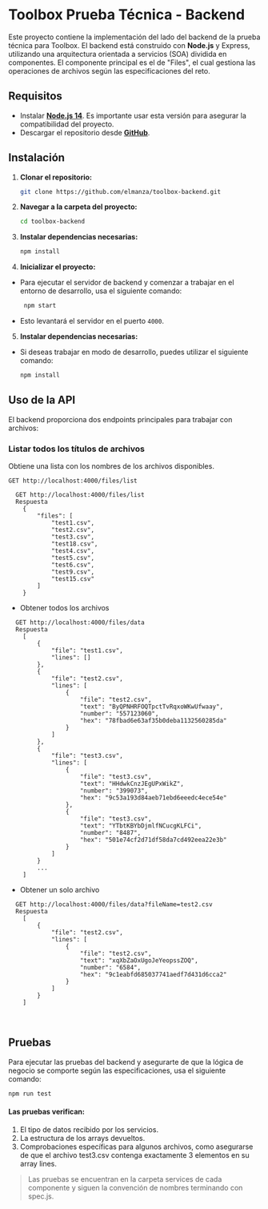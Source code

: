 # Toolbox Prueba Técnica - Backend

Este proyecto contiene la implementación del lado del backend de la prueba técnica para Toolbox. El backend está construido con **Node.js** y Express, utilizando una arquitectura orientada a servicios (SOA) dividida en componentes. El componente principal es el de "Files", el cual gestiona las operaciones de archivos según las especificaciones del reto.

## Requisitos

- Instalar [**Node.js 14**](https://nodejs.org/en/). Es importante usar esta versión para asegurar la compatibilidad del proyecto.
- Descargar el repositorio desde [**GitHub**](https://github.com/elmanza/toolbox-backend).

## Instalación

1. **Clonar el repositorio:**

   ```bash
   git clone https://github.com/elmanza/toolbox-backend.git
   ```

2. **Navegar a la carpeta del proyecto:**

   ```bash
   cd toolbox-backend
   ```

3. **Instalar dependencias necesarias:**

   ```bash
   npm install
   ```

4. **Inicializar el proyecto:**
* Para ejecutar el servidor de backend y comenzar a trabajar en el entorno de desarrollo, usa el siguiente comando:

   ```bash
    npm start
    ```
* Esto levantará el servidor en el puerto `4000`.


5. **Instalar dependencias necesarias:**
* Si deseas trabajar en modo de desarrollo, puedes utilizar el siguiente comando:<br> 
  
   ```bash
   npm install
   ```


## Uso de la API

El backend proporciona dos endpoints principales para trabajar con archivos:

### Listar todos los títulos de archivos

Obtiene una lista con los nombres de los archivos disponibles.

```http
GET http://localhost:4000/files/list
```

```http
  GET http://localhost:4000/files/list
  Respuesta
    {
        "files": [
            "test1.csv",
            "test2.csv",
            "test3.csv",
            "test18.csv",
            "test4.csv",
            "test5.csv",
            "test6.csv",
            "test9.csv",
            "test15.csv"
        ]
    }
```

- Obtener todos los archivos

```http
  GET http://localhost:4000/files/data
  Respuesta
    [
        {
            "file": "test1.csv",
            "lines": []
        },
        {
            "file": "test2.csv",
            "lines": [
                {
                    "file": "test2.csv",
                    "text": "ByQPNHRFOQTpctTvRqxoWKwUfwaay",
                    "number": "557123060",
                    "hex": "78fbad6e63af35b0deba1132560285da"
                }
            ]
        },
        {
            "file": "test3.csv",
            "lines": [
                {
                    "file": "test3.csv",
                    "text": "HHdwkCnzJEgUPxWikZ",
                    "number": "399073",
                    "hex": "9c53a193d84aeb71ebd6eeedc4ece54e"
                },
                {
                    "file": "test3.csv",
                    "text": "YTbtKBYbDjmlfNCucgKLFCi",
                    "number": "8487",
                    "hex": "501e74cf2d71df58da7cd492eea22e3b"
                }
            ]
        }
        ...
    ]
```

- Obtener un solo archivo

```http
  GET http://localhost:4000/files/data?fileName=test2.csv
  Respuesta
    [
        {
            "file": "test2.csv",
            "lines": [
                {
                    "file": "test2.csv",
                    "text": "xqXbZaOxUgoJeYeopssZOQ",
                    "number": "6584",
                    "hex": "9c1eabfd685037741aedf7d431d6cca2"
                }
            ]
        }
    ]
```
<br>

## Pruebas
<p>Para ejecutar las pruebas del backend y asegurarte de que la lógica de negocio se comporte según las especificaciones, usa el siguiente comando:<p>

```bash
npm run test
```
#### Las pruebas verifican:

1. El tipo de datos recibido por los servicios.
2. La estructura de los arrays devueltos.
3. Comprobaciones específicas para algunos archivos, como asegurarse de que el archivo test3.csv contenga exactamente 3 elementos en su array lines.

> Las pruebas se encuentran en la carpeta services de cada componente y siguen la convención de nombres terminando con spec.js.